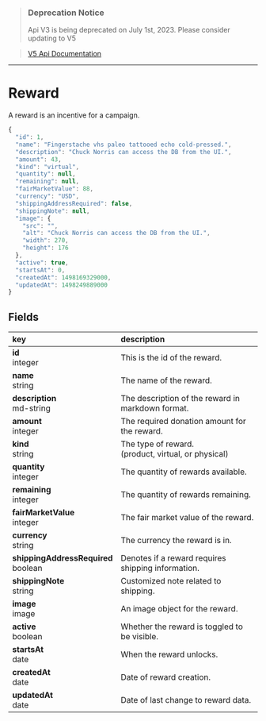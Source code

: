 >### Deprecation Notice
>Api V3 is being deprecated on July 1st, 2023. Please consider updating to V5

>[V5 Api Documentation](https://v5api.tiltify.com/api/public)

-----

# Reward

A reward is an incentive for a campaign.

```js
{
  "id": 1,
  "name": "Fingerstache vhs paleo tattooed echo cold-pressed.",
  "description": "Chuck Norris can access the DB from the UI.",
  "amount": 43,
  "kind": "virtual",
  "quantity": null,
  "remaining": null,
  "fairMarketValue": 88,
  "currency": "USD",
  "shippingAddressRequired": false,
  "shippingNote": null,
  "image": {
    "src": "",
    "alt": "Chuck Norris can access the DB from the UI.",
    "width": 270,
    "height": 176
  },
  "active": true,
  "startsAt": 0,
  "createdAt": 1498169329000,
  "updatedAt": 1498249889000
}
```

## Fields

|key|description|
|:---|:---|
|**id**<br>integer| This is the id of the reward.
|**name**<br>string| The name of the reward.
|**description**<br>md-string| The description of the reward in markdown format.
|**amount**<br>integer| The required donation amount for the reward.
|**kind**<br>string| The type of reward. <br> (product, virtual, or physical)
|**quantity**<br>integer| The quantity of rewards available.
|**remaining**<br>integer| The quantity of rewards remaining.
|**fairMarketValue**<br>integer| The fair market value of the reward.
|**currency**<br>string| The currency the reward is in.
|**shippingAddressRequired**<br>boolean| Denotes if a reward requires shipping information.
|**shippingNote**<br>string| Customized note related to shipping.
|**image**<br>image| An image object for the reward.
|**active**<br>boolean| Whether the reward is toggled to be visible.
|**startsAt**<br>date| When the reward unlocks.
|**createdAt**<br>date| Date of reward creation.
|**updatedAt**<br>date| Date of last change to reward data.
